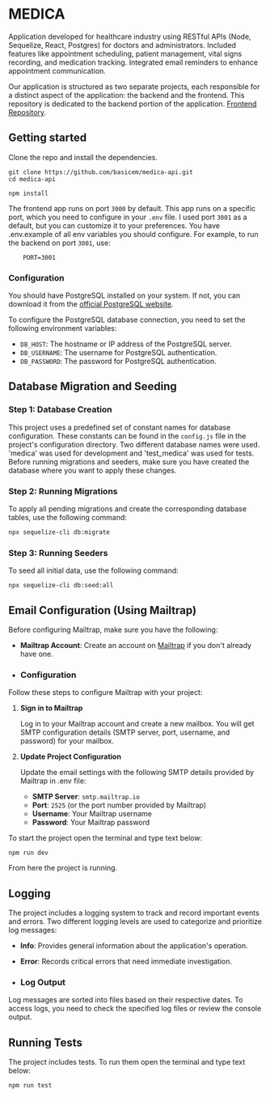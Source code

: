 # MEDICA

Application developed for healthcare industry using RESTful APIs (Node, Sequelize, React, Postgres) for doctors and administrators. Included features like appointment scheduling, patient management, vital signs recording, and medication tracking. Integrated email reminders to enhance appointment communication.

Our application is structured as two separate projects, each responsible for a distinct aspect of the application: the backend and the frontend. This repository is dedicated to the backend portion of the application. [Frontend Repository]([https://github.com/basicem/medica-web]).

## Getting started

Clone the repo and install the dependencies.

```shell
git clone https://github.com/basicem/medica-api.git
cd medica-api
```

```shell
npm install
```

The frontend app runs on port `3000` by default. This app runs on a specific port, which you need to configure in your `.env` file. I used port `3001` as a default, but you can customize it to your preferences. You have .env.example of all env variables you should configure. For example, to run the backend on port `3001`, use:

```
    PORT=3001
```

### Configuration

You should have PostgreSQL installed on your system. If not, you can download it from the [official PostgreSQL website](https://www.postgresql.org/download/).

To configure the PostgreSQL database connection, you need to set the following environment variables:

- `DB_HOST`: The hostname or IP address of the PostgreSQL server.
- `DB_USERNAME`: The username for PostgreSQL authentication.
- `DB_PASSWORD`: The password for PostgreSQL authentication.

## Database Migration and Seeding

### Step 1: Database Creation

This project uses a predefined set of constant names for database configuration. These constants can be found in the `config.js` file in the project's configuration directory. Two different database names were used. 'medica' was used for development and 'test_medica' was used for tests.
Before running migrations and seeders, make sure you have created the database where you want to apply these changes. 

### Step 2: Running Migrations

To apply all pending migrations and create the corresponding database tables, use the following command:

```bash
npx sequelize-cli db:migrate
```

### Step 3: Running Seeders

To seed all initial data, use the following command:

```
npx sequelize-cli db:seed:all
```


## Email Configuration (Using Mailtrap)

Before configuring Mailtrap, make sure you have the following:

- **Mailtrap Account**: Create an account on [Mailtrap](https://mailtrap.io/) if you don't already have one.

- ### Configuration

Follow these steps to configure Mailtrap with your project:

1. **Sign in to Mailtrap**

   Log in to your Mailtrap account and create a new mailbox. You will get SMTP configuration details (SMTP server, port, username, and password) for your mailbox.

2. **Update Project Configuration**

   Update the email settings with the following SMTP details provided by Mailtrap in .env file:

   - **SMTP Server**: `smtp.mailtrap.io`
   - **Port**: `2525` (or the port number provided by Mailtrap)
   - **Username**: Your Mailtrap username
   - **Password**: Your Mailtrap password

To start the project open the terminal and type text below:

```shell
npm run dev
```

From here the project is running.

## Logging

The project includes a logging system to track and record important events and errors. Two different logging levels are used to categorize and prioritize log messages:

- **Info**: Provides general information about the application's operation.
- **Error**: Records critical errors that need immediate investigation.

- ### Log Output

Log messages are sorted into files based on their respective dates. To access logs, you need to check the specified log files or review the console output.

## Running Tests

The project includes tests. To run them open the terminal and type text below:
```shell
npm run test
```
